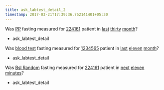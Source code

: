 ```yaml
---
title: ask_labtest_detail_2
timestamp: 2017-03-21T17:39:36.762141401+05:30
---
```


Was [PP](labtest_name) fasting measured for [224161](number/patient_id) patient in [last](is_prev_next) [thirty](count) [month](is_years_months_days_hours_minutes)?
* ask_labtest_detail

Was [blood test](labtest_name) fasting measured for [1234565](number/patient_id) patient in [last](is_prev_next) [eleven](count) [month](is_years_months_days_hours_minutes)?
* ask_labtest_detail

Was [Bsl Random](labtest_name) fasting measured for [224161](number/patient_id) patient in [next](is_prev_next) [eleven](count) [minutes](is_years_months_days_hours_minutes)?
* ask_labtest_detail
